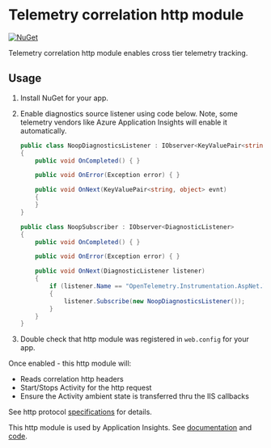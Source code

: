 # Telemetry correlation http module

[![NuGet](https://img.shields.io/nuget/v/OpenTelemetry.Instrumentation.AspNet.TelemetryHttpModule.svg)](https://www.nuget.org/packages/OpenTelemetry.Instrumentation.AspNet.TelemetryHttpModule/)

Telemetry correlation http module enables cross tier telemetry tracking.

## Usage

1. Install NuGet for your app.
2. Enable diagnostics source listener using code below. Note, some telemetry
   vendors like Azure Application Insights will enable it automatically.

    ``` csharp
    public class NoopDiagnosticsListener : IObserver<KeyValuePair<string, object>>
    {
        public void OnCompleted() { }

        public void OnError(Exception error) { }

        public void OnNext(KeyValuePair<string, object> evnt)
        {
        }
    }

    public class NoopSubscriber : IObserver<DiagnosticListener>
    {
        public void OnCompleted() { }

        public void OnError(Exception error) { }

        public void OnNext(DiagnosticListener listener)
        {
            if (listener.Name == "OpenTelemetry.Instrumentation.AspNet.Telemetry")
            {
                listener.Subscribe(new NoopDiagnosticsListener());
            }
        }
    }
    ```

3. Double check that http module was registered in `web.config` for your app.

Once enabled - this http module will:

- Reads correlation http headers
- Start/Stops Activity for the http request
- Ensure the Activity ambient state is transferred thru the IIS callbacks

See http protocol [specifications][http-protocol-specification] for details.

This http module is used by Application Insights. See
[documentation][usage-in-ai-docs] and [code][usage-in-ai-code].

[http-protocol-specification]:
https://github.com/dotnet/corefx/blob/master/src/System.Diagnostics.DiagnosticSource/src/HttpCorrelationProtocol.md
[usage-in-ai-docs]:
https://docs.microsoft.com/azure/application-insights/application-insights-correlation
[usage-in-ai-code]:
https://github.com/Microsoft/ApplicationInsights-dotnet-server

